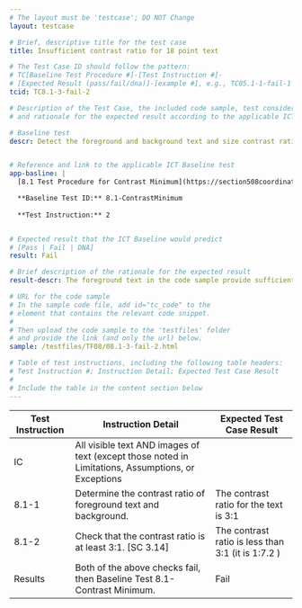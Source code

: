 ```yaml
---
# The layout must be 'testcase'; DO NOT Change
layout: testcase

# Brief, descriptive title for the test case
title: Insufficient contrast ratio for 18 point text

# The Test Case ID should follow the pattern: 
# TC[Baseline Test Procedure #]-[Test Instruction #]-
# [Expected Result (pass/fail/dna)]-[example #], e.g., TC05.1-1-fail-1
tcid: TC8.1-3-fail-2

# Description of the Test Case, the included code sample, test considerations,
# and rationale for the expected result according to the applicable ICT

# Baseline test
descr: Detect the foreground and background text and size contrast ratio. Determine whether contrast ratio is sufficient. The text in the code sample is not sufficient contrast between the foreground and background.


# Reference and link to the applicable ICT Baseline test
app-basline: |
  [8.1 Test Procedure for Contrast Minimum](https://section508coordinators.github.io/ICTTestingBaseline/08Contrast.html#81-test-procedure-for-contrast-minimum)

  **Baseline Test ID:** 8.1-ContrastMinimum
    
  **Test Instruction:** 2


# Expected result that the ICT Baseline would predict
# [Pass | Fail | DNA]
result: Fail

# Brief description of the rationale for the expected result
result-descr: The foreground text in the code sample provide sufficient contrast based on the text size, foreground color, and background color.

# URL for the code sample
# In the sample code file, add id="tc_code" to the 
# element that contains the relevant code snippet.
#
# Then upload the code sample to the 'testfiles' folder 
# and provide the link (and only the url) below.
sample: /testfiles/TF08/08.1-3-fail-2.html

# Table of test instructions, including the following table headers: 
# Test Instruction #; Instruction Detail; Expected Test Case Result
#
# Include the table in the content section below
---
```

| Test Instruction | Instruction Detail | Expected Test Case Result |
|------------------|--------------------|---------------------------|
|IC| All visible text AND images of text (except those noted in Limitations, Assumptions, or Exceptions|
| 8.1-1| Determine the contrast ratio of foreground text and background. | The contrast ratio for the text is 3:1 | 
| 8.1-2| Check that the contrast ratio is at least 3:1. [SC 3.14] | The contrast ratio is less than 3:1 (it is 1:7.2 ) |
| Results | Both of the above checks fail, then Baseline Test 8.1-Contrast Minimum.  | Fail |
